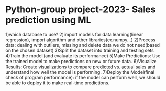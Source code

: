 # Python-group project-2023- Sales prediction using ML
1)which database to use?
2)import models for data learning(linear regression), import algorithm and other libraries(ex.numpy...)
2)Process data: dealing with outliers, missing and delete data we do not need(based on the chosen dataset)
3)Split the dataset into training and testing sets
4)Train the model (and evaluate its performance)
5)Make Predictions: Use the trained model to make predictions on new or future data.
6)Visualize Results: Create visualizations to compare predicted vs. actual sales and understand how well the model is performing.
7)Deploy the Model(final check of program performance): if the model can perform well, we should be able to deploy it to make real-time predictions.
